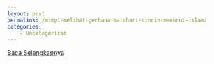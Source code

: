 ```yaml
---
layout: post
permalink: /mimpi-melihat-gerhana-matahari-cincin-menurut-islam/
categories:
    - Uncategorized
---
```


[Baca Selengkapnya](/02)